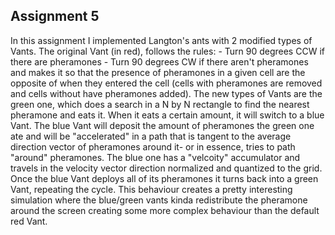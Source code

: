 ## Assignment 5

In this assignment I implemented Langton's ants with 2 modified types of Vants. The original Vant (in red), follows the rules: 
	- Turn 90 degrees CCW if there are pheramones
	- Turn 90 degrees CW if there aren't pheramones
and makes it so that the presence of pheramones in a given cell are the opposite of when they entered the cell (cells with pheramones are removed and cells without have pheramones added). The new types of Vants are the green one, which does a search in a N by N rectangle to find the nearest pheramone and eats it. When it eats a certain amount, it will switch to a blue Vant. The blue Vant will deposit the amount of pheramones the green one ate and will be "accelerated" in a path that is tangent to the average direction vector of pheramones around it- or in essence, tries to path "around" pheramones. The blue one has a "velcoity" accumulator and travels in the velocity vector direction normalized and quantized to the grid. Once the blue Vant deploys all of its pheramones it turns back into a green Vant, repeating the cycle. This behaviour creates a pretty interesting simulation where the blue/green vants kinda redistribute the pheramone around the screen creating some more complex behaviour than the default red Vant.